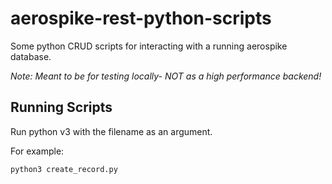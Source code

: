 # aerospike-rest-python-scripts

Some python CRUD scripts for interacting with a running aerospike database.

_Note: Meant to be for testing locally- NOT as a high performance backend!_

## Running Scripts

Run python v3 with the filename as an argument.

For example:
```python
python3 create_record.py
```
